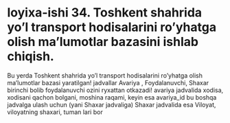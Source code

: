 # loyixa-ishi 34. Toshkent shahrida yo’l transport hodisalarini ro’yhatga olish ma’lumotlar bazasini ishlab chiqish.
Bu yerda  Toshkent shahrida yo’l transport hodisalarini ro’yhatga olish ma’lumotlar bazasi yaratilgan!
jadvallar Avariya , Foydalanuvchi, Shaxar
birinchi bolib foydalanuvchi ozini ryxattan otkazadi!
avariya jadvalida xodisa, xodisani qachon bolgani, moshina raqami, keyin esa avariya_id  bu boshqa jadvalga ulash uchun (yani Shaxar jadvaliga)
Shaxar jadvalida esa Viloyat, viloyatning shaxari, tuman lari bor 
